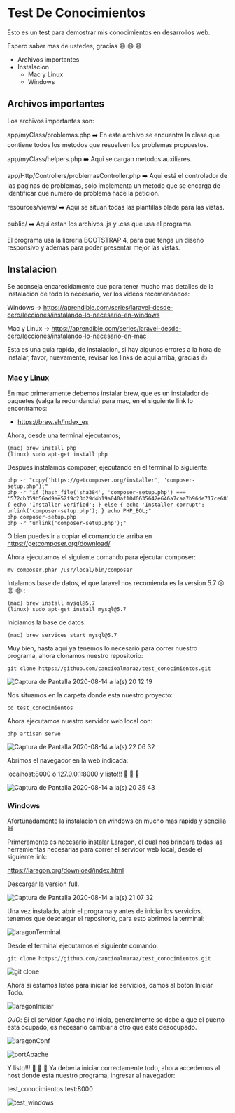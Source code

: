 # Test De Conocimientos

Esto es un test para demostrar mis conocimientos en desarrollos web.

Espero saber mas de ustedes, gracias :smile: :smile: :smile:

* Archivos importantes
* Instalacion
  * Mac y Linux
  * Windows
  
## Archivos importantes

Los archivos importantes son:

app/myClass/problemas.php   :arrow_right: En este archivo se encuentra la clase que contiene todos los metodos que resuelven los problemas propuestos.

app/myClass/helpers.php     :arrow_right: Aqui se cargan metodos auxiliares.

app/Http/Controllers/problemasController.php    :arrow_right: Aqui está el controlador de las paginas de problemas, solo implementa un metodo que se encarga de identificar que numero de problema hace la peticion.

resources/views/    :arrow_right: Aqui se situan todas las plantillas blade para las vistas.

public/     :arrow_right: Aqui estan los archivos .js y .css que usa el programa.

El programa usa la libreria BOOTSTRAP 4, para que tenga un diseño responsivo y ademas para poder presentar mejor las vistas.

## Instalacion

Se aconseja encarecidamente que para tener mucho mas detalles de la instalacion de todo lo necesario, ver los videos recomendados:

Windows -> https://aprendible.com/series/laravel-desde-cero/lecciones/instalando-lo-necesario-en-windows

Mac y Linux -> https://aprendible.com/series/laravel-desde-cero/lecciones/instalando-lo-necesario-en-mac

Esta es una guia rapida, de instalacion, si hay algunos errores a la hora de instalar, favor, nuevamente, revisar los links de aqui arriba, gracias :+1:

### Mac y Linux

En mac primeramente debemos instalar brew, que es un instalador de paquetes (valga la redundancia) para mac, en el siguiente link lo encontramos:

* https://brew.sh/index_es

Ahora, desde una terminal ejecutamos;

    (mac) brew install php
    (linux) sudo apt-get install php

Despues instalamos composer, ejecutando en el terminal lo siguiente:

    php -r "copy('https://getcomposer.org/installer', 'composer-setup.php');"
    php -r "if (hash_file('sha384', 'composer-setup.php') === '572cb359b56ad9ae52f9c23d29d4b19a040af10d6635642e646a7caa7b96de717ce683bd797a92ce99e5929cc51e7d5f') { echo 'Installer verified'; } else { echo 'Installer corrupt'; unlink('composer-setup.php'); } echo PHP_EOL;"
    php composer-setup.php
    php -r "unlink('composer-setup.php');"

O bien puedes ir a copiar el comando de arriba en https://getcomposer.org/download/

Ahora ejecutamos el siguiente comando para ejecutar composer:

    mv composer.phar /usr/local/bin/composer

Intalamos base de datos, el que laravel nos recomienda es la version 5.7 :tired_face: :tired_face: :tired_face: :

    (mac) brew install mysql@5.7
    (linux) sudo apt-get install mysql@5.7

Iniciamos la base de datos:

    (mac) brew services start mysql@5.7

Muy bien, hasta aqui ya tenemos lo necesario para correr nuestro programa, ahora clonamos nuestro repositorio:

    git clone https://github.com/cancioalmaraz/test_conocimientos.git

![Captura de Pantalla 2020-08-14 a la(s) 20 12 19](https://user-images.githubusercontent.com/47458067/90303276-b3ac2080-de7a-11ea-81bf-9c73bcd7de24.png)

Nos situamos en la carpeta donde esta nuestro proyecto:

    cd test_conocimientos

Ahora ejecutamos nuestro servidor web local con:

    php artisan serve

![Captura de Pantalla 2020-08-14 a la(s) 22 06 32](https://user-images.githubusercontent.com/47458067/90303298-d8a09380-de7a-11ea-9951-626cf8d75850.png)

Abrimos el navegador en la web indicada:

localhost:8000 ó 127.0.0.1:8000 y listo!!! :tada: :tada: :tada:

![Captura de Pantalla 2020-08-14 a la(s) 20 35 43](https://user-images.githubusercontent.com/47458067/90303350-4ea4fa80-de7b-11ea-8d42-35bc5ad532a5.png)


### Windows

Afortunadamente la instalacion en windows en mucho mas rapida y sencilla :smiley:

Primeramente es necesario instalar Laragon, el cual nos brindara todas las herramientas necesarias para correr el servidor web local, desde el siguiente link:

https://laragon.org/download/index.html

Descargar la version full.

![Captura de Pantalla 2020-08-14 a la(s) 21 07 32](https://user-images.githubusercontent.com/47458067/90302222-ab4fe780-de72-11ea-8aa6-0f395847e02f.png)

Una vez instalado, abrir el programa y antes de iniciar los servicios, tenemos que descargar el repositorio, para esto abrimos la terminal:

![laragonTerminal](https://user-images.githubusercontent.com/47458067/90302304-38933c00-de73-11ea-8909-77869c5bd275.PNG)

Desde el terminal ejecutamos el siguiente comando:

    git clone https://github.com/cancioalmaraz/test_conocimientos.git

![git clone](https://user-images.githubusercontent.com/47458067/90302353-a3447780-de73-11ea-834f-7df0aa1cb6f8.PNG)

Ahora si estamos listos para iniciar los servicios, damos al boton Iniciar Todo.

![laragonIniciar](https://user-images.githubusercontent.com/47458067/90302383-d7b83380-de73-11ea-800b-b63fbfca62c8.PNG)

*OJO*: Si el servidor Apache no inicia, generalmente se debe a que el puerto esta ocupado, es necesario cambiar a otro que este desocupado.

![laragonConf](https://user-images.githubusercontent.com/47458067/90302412-03d3b480-de74-11ea-9bd6-6879e1c823b8.PNG)

![portApache](https://user-images.githubusercontent.com/47458067/90302417-10580d00-de74-11ea-9824-16f8ba29190e.PNG)

Y listo!!! :tada: :tada: :tada: Ya deberia iniciar correctamente todo, ahora accedemos al host donde esta nuestro programa, ingresar al navegador:

test_conocimientos.test:8000

![test_windows](https://user-images.githubusercontent.com/47458067/90302474-60cf6a80-de74-11ea-8c34-ede9951f475d.PNG)
